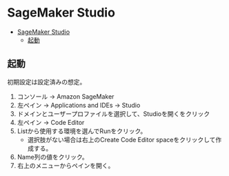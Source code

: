 # SageMaker Studio

- [SageMaker Studio](#sagemaker-studio)
  - [起動](#起動)

## 起動

初期設定は設定済みの想定。

1. コンソール -> Amazon SageMaker
2. 左ペイン -> Applications and IDEs -> Studio
3. ドメインとユーザープロファイルを選択して、Studioを開くをクリック
4. 左ペイン -> Code Editor
5. Listから使用する環境を選んでRunをクリック。
    - 選択肢がない場合は右上のCreate Code Editor spaceをクリックして作成する。
6. Name列の値をクリック。
7. 右上のメニューからペインを開く。
